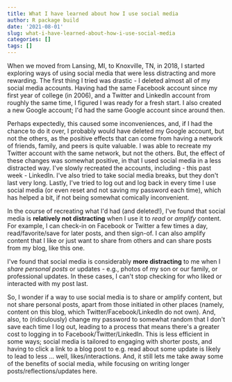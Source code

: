 ```yaml
---
title: What I have learned about how I use social media
author: R package build
date: '2021-08-01'
slug: what-i-have-learned-about-how-i-use-social-media
categories: []
tags: []
---
```


When we moved from Lansing, MI, to Knoxville, TN, in 2018, I started exploring ways of using social media that were less distracting and more rewarding. The first thing I tried was drastic - I deleted almost all of my social media accounts. Having had the same Facebook account since my first year of college (in 2006), and a Twitter and LinkedIn account from roughly the same time, I figured I was ready for a fresh start. I also created a new Google account; I'd had the same Google account since around then.

Perhaps expectedly, this caused some inconveniences, and, if I had the chance to do it over, I probably would have deleted my Google account, but not the others, as the positive effects that can come from having a network of friends, family, and peers is quite valuable. I was able to recreate my Twitter account with the same network, but not the others. But, the effect of these changes was somewhat positive, in that I used social media in a less distracted way. I've slowly recreated the accounts, including - this past week - LinkedIn. I've also tried to take social media breaks, but they don't last very long. Lastly, I've tried to log out and log back in every time I use social media (or even reset and not saving my password each time), which has helped a bit, if not being somewhat comically inconvenient. 

In the course of recreating what I'd had (and deleted!), I've found that social media is **relatively not distracting** when I use it to _read_ or _amplify_ content. For example, I can check-in on Facebook or Twitter a few times a day, read/favorite/save for later posts, and then sign-of. I can also amplify content that I like or just want to share from others and can share posts from my blog, like this one. 

I've found that social media is considerably **more distracting** to me when I _share personal posts_ or updates - e.g., photos of my son or our family, or professional updates. In these cases, I can't stop checking for who liked or interacted with my post last. 

So, I wonder if a way to use social media is to share or amplify content, but not share personal posts, apart from those initiated in other places (namely, content on this blog, which Twitter/Facebook/LinkedIn do not own). And, also, to (ridiculously) change my password to somewhat random that I don't save each time I log out, leading to a process that means there's a greater cost to logging in to Facebook/Twitter/LinkedIn. This is less efficient in some ways; social media is tailored to engaging with shorter posts, and having to click a link to a blog post to e.g. read about some update is likely to lead to less ... well, likes/interactions. And, it still lets me take away some of the benefits of social media, while focusing on writing longer posts/reflections/updates here.